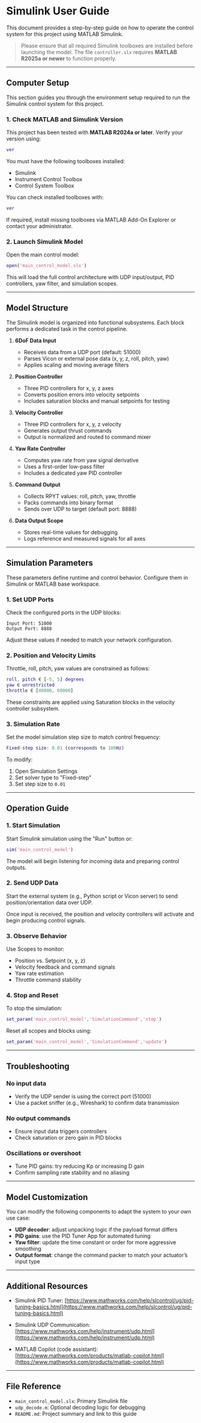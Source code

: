 # Simulink User Guide

This document provides a step-by-step guide on how to operate the control system for this project using MATLAB Simulink.
> Please ensure that all required Simulink toolboxes are installed before launching the model. The file `controller.slx` requires **MATLAB R2025a or newer** to function properly.

---

## Computer Setup

This section guides you through the environment setup required to run the Simulink control system for this project.

### 1. Check MATLAB and Simulink Version

This project has been tested with **MATLAB R2024a or later**. Verify your version using:

```matlab
ver
````

You must have the following toolboxes installed:

* Simulink
* Instrument Control Toolbox
* Control System Toolbox

You can check installed toolboxes with:

```matlab
ver
```

If required, install missing toolboxes via MATLAB Add-On Explorer or contact your administrator.

### 2. Launch Simulink Model

Open the main control model:

```matlab
open('main_control_model.slx')
```

This will load the full control architecture with UDP input/output, PID controllers, yaw filter, and simulation scopes.

---

## Model Structure

The Simulink model is organized into functional subsystems. Each block performs a dedicated task in the control pipeline.

1. **6DoF Data Input**

   * Receives data from a UDP port (default: 51000)
   * Parses Vicon or external pose data (x, y, z, roll, pitch, yaw)
   * Applies scaling and moving average filters

2. **Position Controller**

   * Three PID controllers for x, y, z axes
   * Converts position errors into velocity setpoints
   * Includes saturation blocks and manual setpoints for testing

3. **Velocity Controller**

   * Three PID controllers for x, y, z velocity
   * Generates output thrust commands
   * Output is normalized and routed to command mixer

4. **Yaw Rate Controller**

   * Computes yaw rate from yaw signal derivative
   * Uses a first-order low-pass filter
   * Includes a dedicated yaw PID controller

5. **Command Output**

   * Collects RPYT values: roll, pitch, yaw, throttle
   * Packs commands into binary format
   * Sends over UDP to target (default port: 8888)

6. **Data Output Scope**

   * Stores real-time values for debugging
   * Logs reference and measured signals for all axes

---

## Simulation Parameters

These parameters define runtime and control behavior. Configure them in Simulink or MATLAB base workspace.

### 1. Set UDP Ports

Check the configured ports in the UDP blocks:

```text
Input Port: 51000
Output Port: 8888
```

Adjust these values if needed to match your network configuration.

### 2. Position and Velocity Limits

Throttle, roll, pitch, yaw values are constrained as follows:

```matlab
roll, pitch ∈ [-5, 5] degrees
yaw ∈ unrestricted
throttle ∈ [40000, 60000]
```

These constraints are applied using Saturation blocks in the velocity controller subsystem.

### 3. Simulation Rate

Set the model simulation step size to match control frequency:

```matlab
Fixed-step size: 0.01 (corresponds to 100Hz)
```

To modify:

1. Open Simulation Settings
2. Set solver type to "Fixed-step"
3. Set step size to `0.01`

---

## Operation Guide

### 1. Start Simulation

Start Simulink simulation using the "Run" button or:

```matlab
sim('main_control_model')
```

The model will begin listening for incoming data and preparing control outputs.

### 2. Send UDP Data

Start the external system (e.g., Python script or Vicon server) to send position/orientation data over UDP.

Once input is received, the position and velocity controllers will activate and begin producing control signals.

### 3. Observe Behavior

Use Scopes to monitor:

* Position vs. Setpoint (x, y, z)
* Velocity feedback and command signals
* Yaw rate estimation
* Throttle command stability

### 4. Stop and Reset

To stop the simulation:

```matlab
set_param('main_control_model','SimulationCommand','stop')
```

Reset all scopes and blocks using:

```matlab
set_param('main_control_model','SimulationCommand','update')
```

---

## Troubleshooting

### No input data

* Verify the UDP sender is using the correct port (51000)
* Use a packet sniffer (e.g., Wireshark) to confirm data transmission

### No output commands

* Ensure input data triggers controllers
* Check saturation or zero gain in PID blocks

### Oscillations or overshoot

* Tune PID gains: try reducing Kp or increasing D gain
* Confirm sampling rate stability and no aliasing

---

## Model Customization

You can modify the following components to adapt the system to your own use case:

* **UDP decoder**: adjust unpacking logic if the payload format differs
* **PID gains**: use the PID Tuner App for automated tuning
* **Yaw filter**: update the time constant or order for more aggressive smoothing
* **Output format**: change the command packer to match your actuator’s input type

---

## Additional Resources

* Simulink PID Tuner:
  [https://www.mathworks.com/help/slcontrol/ug/pid-tuning-basics.html](https://www.mathworks.com/help/slcontrol/ug/pid-tuning-basics.html)

* Simulink UDP Communication:
  [https://www.mathworks.com/help/instrument/udp.html](https://www.mathworks.com/help/instrument/udp.html)

* MATLAB Copilot (code assistant):
  [https://www.mathworks.com/products/matlab-copilot.html](https://www.mathworks.com/products/matlab-copilot.html)

---

## File Reference

* `main_control_model.slx`: Primary Simulink file
* `udp_decode.m`: Optional decoding logic for debugging
* `README.md`: Project summary and link to this guide
